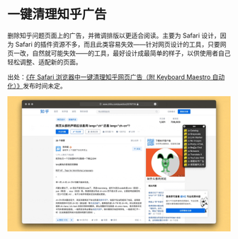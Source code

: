# 一键清理知乎广告

删除知乎问题页面上的广告，并微调排版以更适合阅读。主要为 Safari 设计，因为 Safari 的插件资源不多，而且此类容易失效——针对网页设计的工具，只要网页一改，自然就可能失效——的工具，最好设计成最简单的样子，以供使用者自己轻松调整、适配新的页面。

出处：[《在 Safari 浏览器中一键清理知乎网页广告（附 Keyboard Maestro 自动化）》](https://utgd.net)发布时间未定。

![title](img.gif)